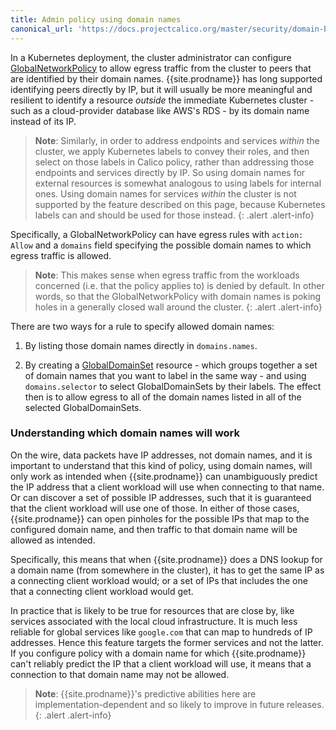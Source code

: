```yaml
---
title: Admin policy using domain names
canonical_url: 'https://docs.projectcalico.org/master/security/domain-based-policy'
---
```


In a Kubernetes deployment, the cluster administrator can configure
[GlobalNetworkPolicy]({{site.baseurl}}/{{page.version}}/reference/calicoctl/resources/globalnetworkpolicy)
to allow egress traffic from the cluster to peers that are identified
by their domain names.  {{site.prodname}} has long supported
identifying peers directly by IP, but it will usually be more
meaningful and resilient to identify a resource *outside* the
immediate Kubernetes cluster - such as a cloud-provider database like
AWS's RDS - by its domain name instead of its IP.

> **Note**: Similarly, in order to address endpoints and services
> *within* the cluster, we apply Kubernetes labels to convey their
> roles, and then select on those labels in Calico policy, rather than
> addressing those endpoints and services directly by IP.  So using
> domain names for external resources is somewhat analogous to using
> labels for internal ones.  Using domain names for services *within*
> the cluster is not supported by the feature described on this page,
> because Kubernetes labels can and should be used for those instead.
{: .alert .alert-info}

Specifically, a GlobalNetworkPolicy can have egress rules with
`action: Allow` and a `domains` field specifying the possible domain
names to which egress traffic is allowed.

> **Note**: This makes sense when egress traffic from the workloads
> concerned (i.e. that the policy applies to) is denied by default.
> In other words, so that the GlobalNetworkPolicy with domain names is
> poking holes in a generally closed wall around the cluster.
{: .alert .alert-info}

There are two ways for a rule to specify allowed domain names:

1.  By listing those domain names directly in `domains.names`.

2.  By creating a
    [GlobalDomainSet]({{site.baseurl}}/{{page.version}}/reference/calicoctl/resources/globalnetworkpolicy)
    resource - which groups together a set of domain names that you
    want to label in the same way - and using `domains.selector` to
    select GlobalDomainSets by their labels.  The effect then is to
    allow egress to all of the domain names listed in all of the
    selected GlobalDomainSets.

### Understanding which domain names will work

On the wire, data packets have IP addresses, not domain names, and it
is important to understand that this kind of policy, using domain
names, will only work as intended when {{site.prodname}} can
unambiguously predict the IP address that a client workload will use
when connecting to that name.  Or can discover a set of possible IP
addresses, such that it is guaranteed that the client workload will
use one of those.  In either of those cases, {{site.prodname}} can
open pinholes for the possible IPs that map to the configured domain
name, and then traffic to that domain name will be allowed as
intended.

Specifically, this means that when {{site.prodname}} does a DNS lookup
for a domain name (from somewhere in the cluster), it has to get the
same IP as a connecting client workload would; or a set of IPs that
includes the one that a connecting client workload would get.

In practice that is likely to be true for resources that are close by,
like services associated with the local cloud infrastructure.  It is
much less reliable for global services like `google.com` that can map
to hundreds of IP addresses.  Hence this feature targets the former
services and not the latter.  If you configure policy with a domain
name for which {{site.prodname}} can't reliably predict the IP that a
client workload will use, it means that a connection to that domain
name may not be allowed.

> **Note**: {{site.prodname}}'s predictive abilities here are
> implementation-dependent and so likely to improve in future
> releases.
{: .alert .alert-info}
